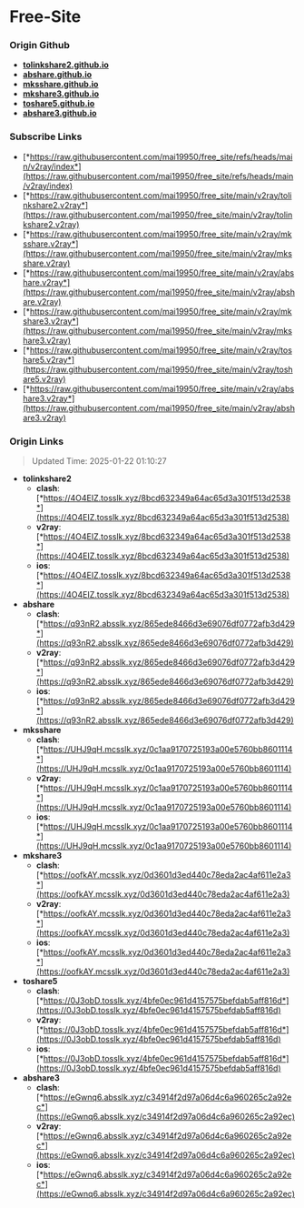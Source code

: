 # Free-Site

### Origin Github

- [**tolinkshare2.github.io**](https://github.com/tolinkshare2/tolinkshare2.github.io)
- [**abshare.github.io**](https://github.com/abshare/abshare.github.io)
- [**mksshare.github.io**](https://github.com/mksshare/mksshare.github.io)
- [**mkshare3.github.io**](https://github.com/mkshare3/mkshare3.github.io)
- [**toshare5.github.io**](https://github.com/toshare5/toshare5.github.io)
- [**abshare3.github.io**](https://github.com/abshare3/abshare3.github.io)

### Subscribe Links

- [*https://raw.githubusercontent.com/mai19950/free_site/refs/heads/main/v2ray/index*](https://raw.githubusercontent.com/mai19950/free_site/refs/heads/main/v2ray/index)
- [*https://raw.githubusercontent.com/mai19950/free_site/main/v2ray/tolinkshare2.v2ray*](https://raw.githubusercontent.com/mai19950/free_site/main/v2ray/tolinkshare2.v2ray)
- [*https://raw.githubusercontent.com/mai19950/free_site/main/v2ray/mksshare.v2ray*](https://raw.githubusercontent.com/mai19950/free_site/main/v2ray/mksshare.v2ray)
- [*https://raw.githubusercontent.com/mai19950/free_site/main/v2ray/abshare.v2ray*](https://raw.githubusercontent.com/mai19950/free_site/main/v2ray/abshare.v2ray)
- [*https://raw.githubusercontent.com/mai19950/free_site/main/v2ray/mkshare3.v2ray*](https://raw.githubusercontent.com/mai19950/free_site/main/v2ray/mkshare3.v2ray)
- [*https://raw.githubusercontent.com/mai19950/free_site/main/v2ray/toshare5.v2ray*](https://raw.githubusercontent.com/mai19950/free_site/main/v2ray/toshare5.v2ray)
- [*https://raw.githubusercontent.com/mai19950/free_site/main/v2ray/abshare3.v2ray*](https://raw.githubusercontent.com/mai19950/free_site/main/v2ray/abshare3.v2ray)

### Origin Links

> Updated Time: 2025-01-22 01:10:27

- **tolinkshare2**
  - **clash**: [*https://4O4EIZ.tosslk.xyz/8bcd632349a64ac65d3a301f513d2538*](https://4O4EIZ.tosslk.xyz/8bcd632349a64ac65d3a301f513d2538)
  - **v2ray**: [*https://4O4EIZ.tosslk.xyz/8bcd632349a64ac65d3a301f513d2538*](https://4O4EIZ.tosslk.xyz/8bcd632349a64ac65d3a301f513d2538)
  - **ios**: [*https://4O4EIZ.tosslk.xyz/8bcd632349a64ac65d3a301f513d2538*](https://4O4EIZ.tosslk.xyz/8bcd632349a64ac65d3a301f513d2538)
- **abshare**
  - **clash**: [*https://q93nR2.absslk.xyz/865ede8466d3e69076df0772afb3d429*](https://q93nR2.absslk.xyz/865ede8466d3e69076df0772afb3d429)
  - **v2ray**: [*https://q93nR2.absslk.xyz/865ede8466d3e69076df0772afb3d429*](https://q93nR2.absslk.xyz/865ede8466d3e69076df0772afb3d429)
  - **ios**: [*https://q93nR2.absslk.xyz/865ede8466d3e69076df0772afb3d429*](https://q93nR2.absslk.xyz/865ede8466d3e69076df0772afb3d429)
- **mksshare**
  - **clash**: [*https://UHJ9qH.mcsslk.xyz/0c1aa9170725193a00e5760bb8601114*](https://UHJ9qH.mcsslk.xyz/0c1aa9170725193a00e5760bb8601114)
  - **v2ray**: [*https://UHJ9qH.mcsslk.xyz/0c1aa9170725193a00e5760bb8601114*](https://UHJ9qH.mcsslk.xyz/0c1aa9170725193a00e5760bb8601114)
  - **ios**: [*https://UHJ9qH.mcsslk.xyz/0c1aa9170725193a00e5760bb8601114*](https://UHJ9qH.mcsslk.xyz/0c1aa9170725193a00e5760bb8601114)
- **mkshare3**
  - **clash**: [*https://oofkAY.mcsslk.xyz/0d3601d3ed440c78eda2ac4af611e2a3*](https://oofkAY.mcsslk.xyz/0d3601d3ed440c78eda2ac4af611e2a3)
  - **v2ray**: [*https://oofkAY.mcsslk.xyz/0d3601d3ed440c78eda2ac4af611e2a3*](https://oofkAY.mcsslk.xyz/0d3601d3ed440c78eda2ac4af611e2a3)
  - **ios**: [*https://oofkAY.mcsslk.xyz/0d3601d3ed440c78eda2ac4af611e2a3*](https://oofkAY.mcsslk.xyz/0d3601d3ed440c78eda2ac4af611e2a3)
- **toshare5**
  - **clash**: [*https://0J3obD.tosslk.xyz/4bfe0ec961d4157575befdab5aff816d*](https://0J3obD.tosslk.xyz/4bfe0ec961d4157575befdab5aff816d)
  - **v2ray**: [*https://0J3obD.tosslk.xyz/4bfe0ec961d4157575befdab5aff816d*](https://0J3obD.tosslk.xyz/4bfe0ec961d4157575befdab5aff816d)
  - **ios**: [*https://0J3obD.tosslk.xyz/4bfe0ec961d4157575befdab5aff816d*](https://0J3obD.tosslk.xyz/4bfe0ec961d4157575befdab5aff816d)
- **abshare3**
  - **clash**: [*https://eGwnq6.absslk.xyz/c34914f2d97a06d4c6a960265c2a92ec*](https://eGwnq6.absslk.xyz/c34914f2d97a06d4c6a960265c2a92ec)
  - **v2ray**: [*https://eGwnq6.absslk.xyz/c34914f2d97a06d4c6a960265c2a92ec*](https://eGwnq6.absslk.xyz/c34914f2d97a06d4c6a960265c2a92ec)
  - **ios**: [*https://eGwnq6.absslk.xyz/c34914f2d97a06d4c6a960265c2a92ec*](https://eGwnq6.absslk.xyz/c34914f2d97a06d4c6a960265c2a92ec)
